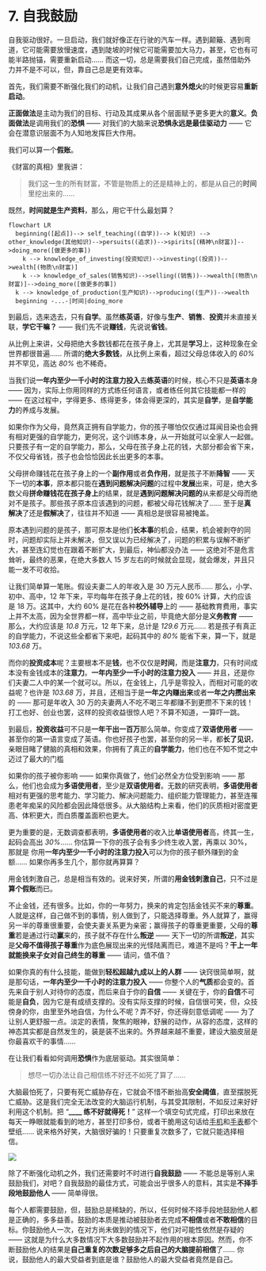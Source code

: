 # 7. 自我鼓励

自我驱动很好。一旦启动，我们就好像正在行驶的汽车一样。遇到颠簸、遇到弯道，它可能需要放慢速度，遇到陡坡的时候它可能需要加大马力，甚至，它也有可能半路抛锚，需要重新启动…… 而这一切，总是需要我们自己完成，虽然借助外力并不是不可以，但，靠自己总是更有效率。

首先，我们需要不断强化我们的动机，让我们自己遇到**意外熄火**的时候更容易**重新启动**。

**正面做法**是主动为我们的目标、行动及其成果从各个层面赋予更多更大的**意义**。**负面做法**是调用我们的**恐惧** —— 对我们的大脑来说**恐惧永远是最佳驱动力** —— 它会在潜意识层面不为人知地发挥巨大作用。

我们可以算一个**假账**。

《财富的真相》里我讲：

> 我们这一生的所有财富，不管是物质上的还是精神上的，都是从自己的**时间**里挖出来的……

既然，**时间就是生产资料**，那么，用它干什么最划算？

```mermaid
flowchart LR
  beginning([起点])--> self_teaching((自学))--> k(知识) --> other_knowledge(其他知识)-->persuits((追求))-->spirits[(精神\n财富)]-->doing_more([做更多的事])
  	k --> knowledge_of_investing(投资知识)-->investing((投资))-->wealth[(物质\n财富)]
	k --> knowledge_of_sales(销售知识)-->selling((销售))-->wealth[(物质\n财富)]-->doing_more([做更多的事])
  k --> knowledge_of_production(生产知识)-->producing((生产))-->wealth
  beginning -...-|时间|doing_more
```

到最后，选来选去，只有**自学**。虽然**练英语**，好像与**生产**、**销售**、**投资**并未直接关联，**学它干嘛？** —— 我们先不说**赚钱**，先说说**省钱**。

从比例上来讲，父母把绝大多数钱都花在孩子身上，尤其是**学习**上，这种现象在全世界都很普遍…… 所谓的**绝大多数钱**，从比例上来看，超过父母总体收入的 *60%* 并不罕见，高达 *80%* 也不稀奇。

当我们说**一年内至少一千小时的注意力投入**去**练英语**的时候，核心不只是**英语**本身 —— 因为，实际上你用同样的方式练任何语言，或者练任何其它技能都一样的 —— 在这过程中，学得更多、练得更多，体会得更深的，其实是**自学**，是**自学能力**的养成与发展。

如果你作为父母，竟然真正拥有自学能力，你的孩子哪怕仅仅通过耳闻目染也会拥有相对更强的自学能力，更何况，这个训练本身，从一开始就可以全家人一起做。只要孩子有一定的自学能力，那么，父母在孩子身上花的钱，大部分都会省下来，不仅父母省钱，孩子也会恰恰因此长出更多的本事。

父母拼命赚钱花在孩子身上的一个**副作用**或者**负作用**，就是孩子不断**降智** —— 天下一切的**本事**，原本都只能在**遇到问题解决问题**的过程中**发展**出来，可是，绝大多数父母**拼命赚钱花在孩子身上**的结果，就是**遇到问题解决问题的**从来都是父母而绝对不是孩子。那些孩子原本应该遇到的问题，都被父母花钱解决了…… 至于是**真解决**了还是**假解决**了，往往并不知道 —— 真相总是很容易被掩盖。

原本遇到问题的是孩子，那可原本是他们**长本事**的机会，结果，机会被剥夺的同时，问题却实际上并未解决，但又误以为已经解决了，问题的积累与误解不断扩大，甚至连幻觉也在跟着不断扩大，到最后，神仙都没办法 —— 这绝对不是危言耸听，最终的恶果，在绝大多数人 15 岁左右的时候就会显现，就会爆发，并且只能一发不可收拾。

让我们简单算一笔账。假设夫妻二人的年收入是 30 万元人民币…… 那么，小学、初中、高中，12 年下来，平均每年在孩子身上花的钱，按 60% 计算，大约应该是 18 万。这其中，大约 60% 是花在各种**校外辅导**上的 —— 基础教育费用，事实上并不太高，因为全世界都一样，高中毕业之前，毕竟绝大部分是**义务教育** —— 那么，大约应该是 *10.8* 万元，12 年下来，总计是 *129.6* 万元…… 若是孩子有真正的自学能力，不说这些全都省下来吧，起码其中的 *80%* 能省下来，算一下，就是 *103.68* 万。

而你的**投资成本**呢？主要根本不是**钱**，也不仅仅是**时间**，而是**注意力**，只有时间成本没有金钱成本的**注意力**。**一年内至少一千小时的注意力投入** —— 并且，还是你们夫妻二人中的某一个就可以。所以，在金钱上，几乎是零投入，而相对可能的收益呢？也许是 *103.68* 万，并且，还相当于是**一年之内赚出来**或者**一年之内攒出来** 的 —— 那可是年收入 30 万的夫妻两人不吃不喝三年都赚不到更攒不下来的钱！打工也好、创业也罢，这样的投资收益很惊人吧？不算不知道，一算吓一跳。

到最后，**投资收益**可不只是**一年干出一百万**那么简单。你变成了**双语使用者** —— 甚至你的第一语言变成了英语。你也好孩子也罢，甚至你的另一半，都**长了见识**，亲眼目睹了健脑的真相和效果，你拥有了真正的**自学能力**，他们也在不知不觉之中迈过了最大的门槛

如果你的孩子被你影响 —— 如果你真做了，他们必然全方位受到影响 —— 那么，他们也会成为**多语使用者**，至少是**双语使用者**。无数的研究表明，**多语使用者**相对有更强的思考能力、学习能力、解决问题能力、组织能力管理能力，甚至连罹患老年痴呆的风险都会因此降低很多。从大脑结构上来看，他们的灰质相对密度更高、体积更大，而白质覆盖面积也更大。

更为重要的是，无数调查都表明，**多语使用者**的收入比**单语使用者**高，终其一生，起码会高出 *30%*…… 你估算一下你的孩子会有多少终生收入罢，再乘以 30%，那就是 你用**一年内至少一千小时的注意力投入**可以为你的孩子额外赚到的金额…… 如果你再多生几个，那你就再算算？

用金钱刺激自己，总是相当有效的。说来好笑，所谓的**用金钱刺激自己**，只不过是**算个假账**而已。

不止金钱，还有很多。比如，你的一年努力，换来的肯定包括金钱买不来的**尊重**。人就是这样，自己做不到的事情，别人做到了，只能选择尊重。外人就算了，赢得另一半的尊重很重要，会使夫妻关系更为亲密；赢得孩子的尊重更重要，父母的**尊重**若是通过行动**赢**来的，孩子就不存在什么**叛逆** —— 天下一切的所谓**叛逆**，其实是**父母不值得孩子尊重**作为底色展现出来的光怪陆离而已，难道不是吗？**干上一年就能换来子女对自己终生的尊重** —— 请问，值不值？

如果你真的有什么技能，能做到**轻松超越九成以上的人群** —— 诀窍很简单啊，就是那句话，**一年内至少一千小时的注意力投入** —— 你整个人的**气质**都会变的。首先来自于别人对待你的态度，而后来自于你的**自信** —— 关键在于，你的**自信**不可能是**自负**，因为它是有成绩支撑的。没有实际支撑的时候，自信很可笑，但，众技傍身的你，由里至外地自信，为什么不呢？弄不好，你还得刻意低调呢 —— 为了让别人更舒服一点。淡定的表情，聚焦的眼神，舒展的动作，从容的态度，这样的神态其实都是自然发生的，装是装不出来的。外界越来越不重要，建设大脑皮层是你最喜欢干的事情……

在让我们看看如何调用**恐惧**作为底层驱动。其实很简单：

> 想尽一切办法让自己相信练不好还不如死了算了……

大脑最怕死了，只要有死亡威胁存在，它就会不惜不断抬高**安全阈值**，直至摆脱死亡威胁。这是我们完全无法改变的大脑运行机制，与其受其限制，不如反过来好好利用这个机制。把 “**\_\_\_\_ 练不好就得死！**” 这样一个填空句式完成，打印出来放在每天一睁眼就能看到的地方，甚至打印多份，或者干脆用这句话给[手机](/images/iPhone-wp.png)和[手表](/images/iWatch-wp.png)都个壁纸…… 说来格外好笑，大脑很好骗的！只要重复次数多了，它就只能选择相信。

![](/images/iPhone-wp.png)

除了不断强化动机之外，我们还需要时不时进行**自我鼓励** —— 不能总是等别人来鼓励我们，对吧？自我鼓励的最佳方式，可能会出乎很多人的意料，其实是**不择手段地鼓励他人** —— 简单得很。

每个人都需要鼓励，但，鼓励总是稀缺的，所以，任何时候不择手段地鼓励他人都是正确的，多多益善。鼓励的本质是推动被鼓励者去完成**不相信**或者**不敢相信**的目标。你鼓励他人一次，在对方尚未做到的情况下，他们对可能性依然是存疑的 —— 这就是为什么大多数情况下大多数鼓励并不起作用的根本原因。然而，你不断鼓励他人的结果是**自己重复的次数足够多之后自己的大脑提前相信**了…… 你说，鼓励他人的最大受益者到底是谁？鼓励他人的最大受益者竟然是自己。

